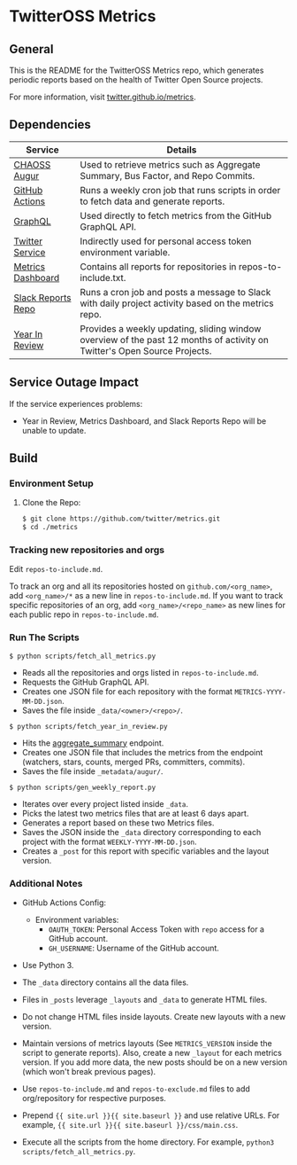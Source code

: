 # TwitterOSS Metrics

## General

This is the README for the TwitterOSS Metrics repo, which generates periodic reports based on the health of Twitter Open Source projects.

For more information, visit [twitter.github.io/metrics](https://twitter.github.io/metrics).

## Dependencies

| Service                                                 | Details                                                                                                                  |
| ------------------------------------------------------- | ------------------------------------------------------------------------------------------------------------------------ |
| [CHAOSS Augur](https://chaoss.community/)                  | Used to retrieve metrics such as Aggregate Summary, Bus Factor, and Repo Commits.                                        |
| [GitHub Actions](https://github.com/features/actions)      | Runs a weekly cron job that runs scripts in order to fetch data and generate reports.                                    |
| [GraphQL](https://graphql.github.io/)                      | Used directly to fetch metrics from the GitHub GraphQL API.                                                              |
| [Twitter Service](https://github.com/twitter-service)      | Indirectly used for personal access token environment variable.                                                          |
| [Metrics Dashboard](https://twitter.github.io/metrics/)    | Contains all reports for repositories in repos-to-include.txt.                                                           |
| [Slack Reports Repo](https://github.com/twitter/chatops)   | Runs a cron job and posts a message to Slack with daily project activity based on the metrics repo.                      |
| [Year In Review](https://twitter.github.io/year-in-review) | Provides a weekly updating, sliding window overview of the past 12 months of activity on Twitter's Open Source Projects. |

## Service Outage Impact

If the service experiences problems:

- Year in Review, Metrics Dashboard, and Slack Reports Repo will be unable to update.

## Build

### Environment Setup

1. Clone the Repo:
   ```bash
   $ git clone https://github.com/twitter/metrics.git  
   $ cd ./metrics
   ```

### Tracking new repositories and orgs

Edit `repos-to-include.md`.

To track an org and all its repositories hosted on `github.com/<org_name>`, add `<org_name>/*` as a new line in `repos-to-include.md`. If you want to track specific repositories of an org, add `<org_name>/<repo_name>` as new lines for each public repo in `repos-to-include.md`.

### Run The Scripts

`$ python scripts/fetch_all_metrics.py`

- Reads all the repositories and orgs listed in `repos-to-include.md`.
- Requests the GitHub GraphQL API.
- Creates one JSON file for each repository with the format `METRICS-YYYY-MM-DD.json`.
- Saves the file inside `_data/<owner>/<repo>/`.

`$ python scripts/fetch_year_in_review.py`

- Hits the [aggregate_summary](http://apidocs.newtwitter.augurlabs.io/#api-Experimental-aggregate_summary_repo_group) endpoint.
- Creates one JSON file that includes the metrics from the endpoint (watchers, stars, counts, merged PRs, committers, commits).
- Saves the file inside `_metadata/augur/`.

`$ python scripts/gen_weekly_report.py`

- Iterates over every project listed inside `_data`.
- Picks the latest two metrics files that are at least 6 days apart.
- Generates a report based on these two Metrics files.
- Saves the JSON inside the `_data` directory corresponding to each project with the format `WEEKLY-YYYY-MM-DD.json`.
- Creates a `_post` for this report with specific variables and the layout version.

### Additional Notes

- GitHub Actions Config:

  - Environment variables:
    - `OAUTH_TOKEN`: Personal Access Token with `repo` access for a GitHub account.
    - `GH_USERNAME`: Username of the GitHub account.
- Use Python 3.
- The `_data` directory contains all the data files.
- Files in `_posts` leverage `_layouts` and `_data` to generate HTML files.
- Do not change HTML files inside layouts. Create new layouts with a new version.
- Maintain versions of metrics layouts (See `METRICS_VERSION` inside the script to generate reports). Also, create a new `_layout` for each metrics version. If you add more data, the new posts should be on a new version (which won't break previous pages).
- Use `repos-to-include.md` and `repos-to-exclude.md` files to add org/repository for respective purposes.
- Prepend `{{ site.url }}{{ site.baseurl }}` and use relative URLs. For example, `{{ site.url }}{{ site.baseurl }}/css/main.css`.
- Execute all the scripts from the home directory. For example, `python3 scripts/fetch_all_metrics.py`.
